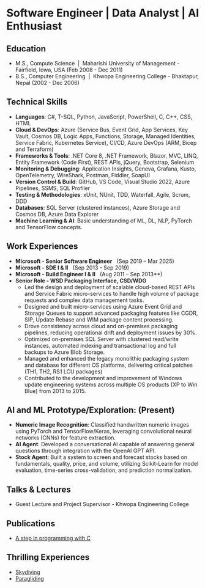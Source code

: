# Software Engineer | Data Analyst | AI Enthusiast

## Education
- M.S., Compute Science &nbsp;|&nbsp; Maharishi University of Management - Fairfield, Iowa, USA (Feb 2008 - Dec 2011)	 			        		
- B.S., Computer Engineering &nbsp;|&nbsp; Khwopa Engineering College - Bhaktapur, Nepal (2002 - Dec 2006)

## Technical Skills
- **Languages**: C#, T-SQL, Python, JavaScript, PowerShell, C, C++, CSS, HTML
- **Cloud & DevOps**: Azure (Service Bus, Event Grid, App Services, Key Vault, Cosmos DB, Logic Apps, Functions, Storage, Managed Identities, Service Fabric, Kubernetes Service), CI/CD, Azure DevOps (ARM, Bicep and Terraform)
- **Frameworks & Tools**: .NET Core 8, .NET Framework, Blazor, MVC, LINQ, Entity Framework (Code First), REST APIs, jQuery, Bootstrap, Selenium
- **Monitoring & Debugging**: Application Insights, Geneva, Grafana, Kusto, OpenTelemetry, WireShark, Postman, Fiddler, SoapUI
- **Version Control & Build**: GitHub, VS Code, Visual Studio 2022, Azure Pipelines, SSMS, SQL Profiler
- **Testing & Methodologies**: xUnit, NUnit, TDD, Waterfall, Agile, Scrum, DDD
- **Databases**: SQL Server (clustered instances), Azure Storage and Cosmos DB, Azure Data Explorer
- **Machine Learning & AI**: Basic understanding of ML, DL, NLP, PyTorch and TensorFlow concepts.

## Work Experiences
- **Microsoft - Senior Software Engineer** &nbsp;&nbsp;(Sep 2019 – Mar 2025)
- **Microsoft - SDE I & II** &nbsp;&nbsp;(Sep 2013 - Sep 2019)
- **Microsoft - Build Engineer I & II** &nbsp;&nbsp;(Aug 2011 – Sep 2013**)
- **Senior Role - WSD Packaging Interface, CSD/WDG**
  - Led the design and deployment of scalable cloud-based REST APIs and Service Fabric micro-services to handle high volume of package requests and complex data management tasks.
  - Designed and built micro-services using Azure Event Grid and Storage Queues to support advanced packaging features like CGDR, SIP, Update Rebase and WIM package content processing.
  - Drove consistency across cloud and on-premises packaging pipelines, reducing operational drift and deployment issues by 30%.
  - Optimized on-premises SQL Server with clustered read/write instances, automated indexing and transactional log and full backups to Azure Blob Storage.
  - Managed and enhanced the legacy monolithic packaging system and database for different OS platforms, delivering critical patches (TH1, TH2, RS1 LCU packages)
  - Contributed to the development and improvement of Windows update engineering systems across multiple OS products (XP to Win Blue) from 2013 to 2015.

## AI and ML Prototype/Exploration: (Present)
- **Numeric Image Recognition**: Classified handwritten numeric images using PyTorch and TensorFlow/Keras, leveraging convolutional neural networks (CNNs) for feature extraction.
- **AI Agent**: Developed a conversational AI capable of answering general questions through integration with the OpenAI GPT API.
- **Stock Agent**: Built a system to screen and forecast stocks based on fundamentals, quality, price, and volume, utilizing Scikit-Learn for model evaluation, time-series cross-validation, and prediction normalization.

## Talks & Lectures
- Guest Lecture and Project Supervisor - Khwopa Engineering College

## Publications
- [A step in programming with C](https://www.amazon.com/step-programming-C-Rakesh-Tyata/dp/B0D1TGW2XF)

## Thrilling Experiences
- [Skydiving](https://www.youtube.com/watch?v=RPna458M3Cg)
- [Paragliding](https://www.youtube.com/watch?v=3IWmlIll4Tc)
